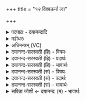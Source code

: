 +++
title = "१२ विश्वकर्मा त्वा"

+++
<details><summary>पदपाठः - दयानन्दादि</summary>

वि॒श्वक॒र्मेति॑ वि॒श्वऽक॑र्मा। त्वा॒। सा॒द॒य॒तु॒। अ॒न्तरि॑क्षस्य। पृ॒ष्ठे। व्यच॑स्वती॒मिति॒ व्यचः॑ऽवतीम्। प्रथ॑स्वतीम्। अ॒न्तरि॑क्षम्। य॒च्छ॒। अ॒न्तरि॑क्षम्। दृ॒ꣳह॒। अ॒न्तरि॑क्षम्। मा। हि॒ꣳसीः॒। विश्व॑स्मै। प्रा॒णाय॑। अ॒पा॒नाय॑। व्या॒नाय॑। उ॒दा॒नाय॑। प्रति॒ष्ठायै॑। च॒रित्रा॑य। वा॒युः। त्वा॒। अ॒भि। पा॒तु। म॒ह्या। स्व॒स्त्या। छ॒र्दिषा॑। शन्त॑मेन। तया॑। दे॒वत॑या। अ॒ङ्गि॒र॒स्वत्। ध्रु॒वा। सी॒द॒। १२।
</details>

<details><summary>महीधरः</summary>

म० वायुदेवत्यं विकृतिच्छन्दस्कं यजुः स्वयमातृण्णोपधाने एव विनियुक्तम् । हे स्वयमातृण्णे, विश्वकर्मा प्रजापतिरन्तरिक्षस्य पृष्ठे उपरि त्वा त्वां सादयतु स्थापयतु । किंभूतां त्वाम् । व्यचस्वतीमभिव्यक्तियुक्ताम् । प्रथस्वतीं प्रथनं प्रथो विस्तारस्तद्युक्ताम् । हे इष्टके, त्वमन्तरिक्षं यच्छ गन्धर्वाप्सरोगणादिधारकतया नियमय । अन्तरिक्षं दृंह परोपद्रवाभावेन दृढीकुरु । तदन्तरिक्षं मा हिंसीः । किमर्थम् । विश्वस्मै सर्वस्मै प्राणापानव्यानोदानाख्यवायुवृत्तिलाभाय प्रतिष्ठायै स्वगृहस्थित्यै चरित्राय शास्त्रीयाचरणाय । प्राणिनामेतत्सर्वं लोकदार्ढ्ये सति भवतीति नभोनियमनादि प्रार्थ्यत इति भावः । किंच मह्या महत्या स्वस्त्या योगक्षेमसंपत्त्या शन्तमेनातिशुभकारिणा छर्दिषा तेजोविशेषेण च कृत्वा वायुः त्वा त्वामभिपातु सर्वतो रक्षतु । तवाधिष्ठात्री या देवता तया देवतयानुगृहीता ध्रुवा स्थिरा सती सीदोपविश । अङ्गिरस्वत् अङ्गिरसां चयनानुष्ठाने यथा त्वं ध्रुवा स्थिता तद्वत् ॥ १२ ॥  
त्रयोदशी।
</details>

<details><summary>अधिमन्त्रम् (VC)</summary>

- वायुर्देवता
- विश्वकर्मर्षिः
- भुरिग्विकृतिः
- मध्यमः
</details>

<details><summary>दयानन्द-सरस्वती (हि) - विषयः</summary>

फिर वही विषय अगले मन्त्र में उपदेश किया है ॥
</details>

<details><summary>दयानन्द-सरस्वती (हि) - पदार्थः</summary>

पदार्थान्वयभाषाः -  हे स्त्रि ! (विश्वकर्मा) सम्पूर्ण शुभ कर्म करने में कुशल पति जिस (व्यचस्वतीम्) प्रशंसित विज्ञान वा सत्कार से युक्त (प्रथस्वतीम्) उत्तम विस्तृत विद्यावाली (अन्तरिक्षस्य) प्रकाश के (पृष्ठे) एक भाग में (त्वा) तुझ को (सादयतु) स्थापित करे सो तू (विश्वस्मै) सब (प्राणाय) प्राण (अपानाय) अपान (व्यानाय) व्यान और (उदानाय) उदानरूप शरीर के वायु तथा (प्रतिष्ठायै) प्रतिष्ठा (चरित्राय) और शुभ कर्मों के आचरण के लिये (अन्तरिक्षम्) जलादि को (यच्छ) दिया कर (अन्तरिक्षम्) प्रशंसित शुद्ध किये जल से युक्त अन्न और धनादि को (दृंह) बढ़ा और (अन्तरिक्षम्) मधुरता आदि गुणयुक्त रोगनाशक आकाशस्थ सब पदार्थों को (मा हिंसीः) नष्ट मत कर, जिस (त्वा) तुझ को (वायुः) प्राण के तुल्य प्रिय पति (मह्या) बड़ी (स्वस्त्या) सुख रूप क्रिया (छर्दिषा) प्रकाश और (शन्तमेन) अति सुखदायक विज्ञान से तुझ को (अभिपातु) सब ओर से रक्षा करे सो तू (तया) उस (देवतया) दिव्य सुख देनेवाली क्रिया के साथ वर्त्तमान पतिरूप देवता के साथ (अङ्गिरस्वत्) व्यापक वायु के समान (ध्रुवा) निश्चल ज्ञान से युक्त (सीद) स्थिर हो ॥१२ ॥
</details>

<details><summary>दयानन्द-सरस्वती (हि) - भावार्थः</summary>

भावार्थभाषाः -  इस मन्त्र में श्लेष और वाचकलुप्तोपमालङ्कार हैं। जैसे पुरुष स्त्री को अच्छे कर्मों में नियुक्त करे, वैसे स्त्री भी अपने पति को अच्छे कर्मों में प्रेरणा करे, जिस से निरन्तर आनन्द बढ़े ॥१२ ॥
</details>

<details><summary>दयानन्द-सरस्वती (सं) - विषयः</summary>

पुनस्तमेव विषयमाह ॥
</details>

<details><summary>दयानन्द-सरस्वती (सं) - पदार्थः</summary>

पदार्थान्वयभाषाः -  हे स्त्रि ! विश्वकर्मा पतिर्यां व्यचस्वतीं प्रथस्वतीमन्तरिक्षस्य पृष्ठे त्वा सादयतु। सा त्वं विश्वस्मै प्राणायाऽपानाय व्यानायोदानाय प्रतिष्ठायै चरित्रायान्तरिक्षं यच्छाऽन्तरिक्षं दृंहान्तरिक्षं मा हिंसीः। यो वायुः प्राण इव प्रियस्तव स्वामी मह्या स्वस्त्या छर्दिषा शन्तमेन त्वा त्वामभिपातु, सा त्वं तया पत्याख्यया देवतया सहाङ्गिरस्वद् ध्रुवा सीद ॥१२ ॥
</details>

<details><summary>दयानन्द-सरस्वती (सं) - भावार्थः</summary>

भावार्थभाषाः -  अत्र वाचकलुप्तोपमालङ्कारः। यथा पुरुषः स्त्रियं सत्कर्मसु नियोजयेत् तथा स्त्र्यपि स्वपतिं च प्रेरयेत्, यतः सततमानन्दो वर्द्धेत ॥१२ ॥
</details>

<details><summary>सविता जोशी ← दयानन्दः (म) - भावार्थः</summary>

भावार्थभाषाः -  या मंत्रात श्लेष व वाचकलुप्तोपमालंकार आहेत. पुरुषाने स्त्रीला चांगल्या कामात प्रेरणा द्यावी, तसेच स्त्रीनेही आपल्या पतीला चांगल्या कामात प्रेरित करावे, ज्यामुळे आनंदाची वृद्धी होईल.
</details>